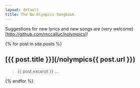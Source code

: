 ```yaml
---
layout: default
title: The No-Olympics Songbook
---
```


Suggestions for new lyrics and new songs are 
(very welcome)[http://github.com/mccalluc/nolympics]!

{% for post in site.posts %}

## [{{ post.title }}](/nolympics{{ post.url }})
> {{ post.excerpt }} ...

{% endfor %}
